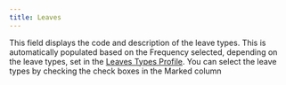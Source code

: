 ```yaml
---
title: Leaves
---
```



This field displays the code and description of the leave types. This is automatically populated based on the Frequency selected, depending on the leave types, set in the [Leaves Types Profile]({{site.tc_baseurl}}/employees/leave-management/leave-types/the_leave_types_profile.html). You can select the leave types by checking the check boxes in the Marked column
